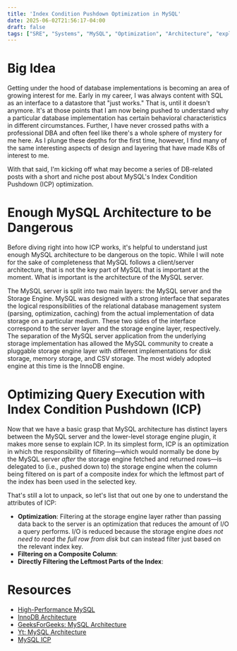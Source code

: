 ```yaml
---
title: 'Index Condition Pushdown Optimization in MySQL'
date: 2025-06-02T21:56:17-04:00
draft: false
tags: ["SRE", "Systems", "MySQL", "Optimization", "Architecture", "explainer", "DBA", "Databases"]
---
```

# Big Idea

Getting under the hood of database implementations is becoming an area of growing interest for me. Early in my career, I was always content with SQL as an interface to a datastore that "just works." That is, until it doesn't anymore. It's at those points that I am now being pushed to understand why a particular database implementation has certain behavioral characteristics in different circumstances. Further, I have never crossed paths with a professional DBA and often feel like there's a whole sphere of mystery for me here. As I plunge these depths for the first time, however, I find many of the same interesting aspects of design and layering that have made K8s of interest to me.

With that said, I'm kicking off what may become a series of DB-related posts with a short and niche post about MySQL's Index Condition Pushdown (ICP) optimization.

# Enough MySQL Architecture to be Dangerous

Before diving right into how ICP works, it's helpful to understand just enough MySQL architecture to be dangerous on the topic. While I will note for the sake of completeness that MySQL follows a client/server architecture, that is not the key part of MySQL that is important at the moment. What is important is the architecture of the MySQL server.

The MySQL server is split into two main layers: the MySQL server and the Storage Engine. MySQL was designed with a strong interface that separates the logical responsibilities of the relational database management system (parsing, optimization, caching) from the actual implementation of data storage on a particular medium. These two sides of the interface correspond to the server layer and the storage engine layer, respectively. The separation of the MySQL server application from the underlying storage implementation has allowed the MySQL community to create a pluggable storage engine layer with different implementations for disk storage, memory storage, and CSV storage. The most widely adopted engine at this time is the InnoDB engine.

# Optimizing Query Execution with Index Condition Pushdown (ICP)

Now that we have a basic grasp that MySQL architecture has distinct layers between the MySQL server and the lower-level storage engine plugin, it makes more sense to explain ICP. In its simplest form, ICP is an optimization in which the responsibility of filtering—which would normally be done by the MySQL server *after* the storage engine fetched and returned rows—is delegated to (i.e., pushed down to) the storage engine when the column being filtered on is part of a composite index for which the leftmost part of the index has been used in the selected key.

That's still a lot to unpack, so let's list that out one by one to understand the attributes of ICP:
- **Optimization**: Filtering at the storage engine layer rather than passing data back to the server is an optimization that reduces the amount of I/O a query performs. I/O is reduced because the storage engine *does not need to read the full row from disk* but can instead filter just based on the relevant index key.
- **Filtering on a Composite Column**:
- **Directly Filtering the Leftmost Parts of the Index**:

# Resources
- [High-Performance MySQL](https://www.oreilly.com/library/view/high-performance-mysql/9781449332471/ch01.html)
- [InnoDB Architecture](https://dev.mysql.com/doc/refman/8.4/en/innodb-architecture.html)
- [GeeksForGeeks: MySQL Architecture](https://www.geeksforgeeks.org/architecture-of-mysql/)
- [Yt: MySQL Architecture](https://www.youtube.com/watch?v=aKOaQfpW7to)
- [MySQL ICP](https://dev.mysql.com/doc/refman/8.4/en/index-condition-pushdown-optimization.html)
